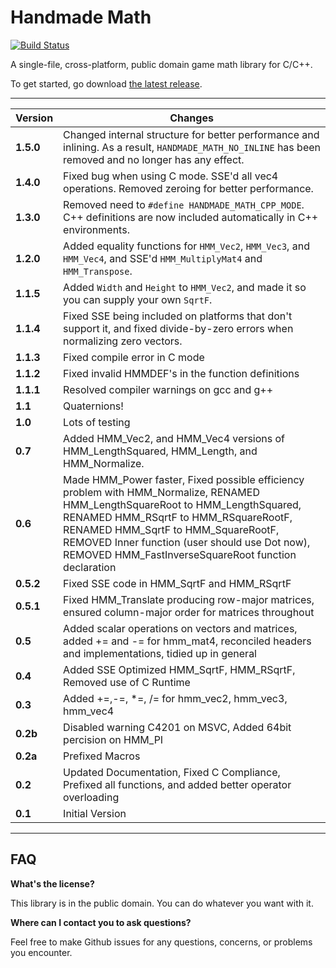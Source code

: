 # Handmade Math

[![Build Status](https://travis-ci.org/StrangeZak/Handmade-Math.svg?branch=master)](https://travis-ci.org/StrangeZak/Handmade-Math)

A single-file, cross-platform, public domain game math library for C/C++.

To get started, go download [the latest release](https://github.com/HandmadeMath/Handmade-Math/releases).

-----

Version         | Changes        | 
----------------|----------------|
**1.5.0** | Changed internal structure for better performance and inlining. As a result, `HANDMADE_MATH_NO_INLINE` has been removed and no longer has any effect.
**1.4.0** | Fixed bug when using C mode. SSE'd all vec4 operations. Removed zeroing for better performance.
**1.3.0** | Removed need to `#define HANDMADE_MATH_CPP_MODE`. C++ definitions are now included automatically in C++ environments.
**1.2.0** | Added equality functions for `HMM_Vec2`, `HMM_Vec3`, and `HMM_Vec4`, and SSE'd `HMM_MultiplyMat4` and `HMM_Transpose`.
**1.1.5** | Added `Width` and `Height` to `HMM_Vec2`, and made it so you can supply your own `SqrtF`.
**1.1.4** | Fixed SSE being included on platforms that don't support it, and fixed divide-by-zero errors when normalizing zero vectors.
**1.1.3** | Fixed compile error in C mode
**1.1.2** | Fixed invalid HMMDEF's in the function definitions
**1.1.1** | Resolved compiler warnings on gcc and g++
**1.1**   | Quaternions! |
**1.0**   | Lots of testing |
**0.7**   | Added HMM_Vec2, and HMM_Vec4 versions of  HMM_LengthSquared, HMM_Length, and HMM_Normalize.   |
**0.6**   | Made HMM_Power faster, Fixed possible efficiency problem with HMM_Normalize, RENAMED HMM_LengthSquareRoot to HMM_LengthSquared, RENAMED HMM_RSqrtF to HMM_RSquareRootF, RENAMED HMM_SqrtF to HMM_SquareRootF, REMOVED Inner function (user should use Dot now), REMOVED HMM_FastInverseSquareRoot function declaration |
**0.5.2**   | Fixed SSE code in HMM_SqrtF and HMM_RSqrtF |
**0.5.1**   | Fixed HMM_Translate producing row-major matrices, ensured column-major order for matrices throughout |
**0.5**     | Added scalar operations on vectors and matrices, added += and -= for hmm_mat4, reconciled headers and implementations, tidied up in general |
**0.4**     | Added SSE Optimized HMM_SqrtF, HMM_RSqrtF, Removed use of C Runtime | 
**0.3**     | Added +=,-=, *=, /= for hmm_vec2, hmm_vec3, hmm_vec4 | 
**0.2b**    | Disabled warning C4201 on MSVC, Added 64bit percision on HMM_PI | 
**0.2a**    | Prefixed Macros | 
**0.2**     | Updated Documentation, Fixed C Compliance, Prefixed all functions, and added better operator overloading | 
**0.1**     | Initial Version | 

-----

## FAQ

**What's the license?**

This library is in the public domain. You can do whatever you want with it.

**Where can I contact you to ask questions?**

Feel free to make Github issues for any questions, concerns, or problems you encounter.
